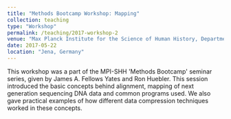 ```yaml
---
title: "Methods Bootcamp Workshop: Mapping"
collection: teaching
type: "Workshop"
permalink: /teaching/2017-workshop-2
venue: "Max Planck Institute for the Science of Human History, Department of Archaeogenetics"
date: 2017-05-22
location: "Jena, Germany"
---
```


This workshop was a part of the MPI-SHH 'Methods Bootcamp' seminar series, given by James A. Fellows Yates and Ron Huebler. This session introduced the basic concepts behind alignment, mapping of next generation sequencing DNA data and common programs used. We also gave practical examples of how different data compression techniques worked in these concepts.
